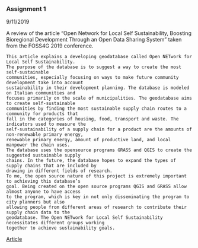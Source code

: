 
### Assignment 1

9/11/2019

A review of the article “Open Network for Local Self Sustainability, Boosting 
Bioregional Development Through an Open Data Sharing System” taken from the FOSS4G 2019 conference.

	This article explains a developing geodatabase called Open NETwork for Local Self Sustainability. 
	The purpose of the database is to suggest a way to create the most self-sustainable 
	communities, especially focusing on ways to make future community development take into account 
	sustainability in their development planning. The database is modeled on Italian communities and 
	focuses primarily on the scale of municipalities. The geodatabase aims to create self-sustainable 
	communities by finding the most sustainable supply chain routes to a community for products that 
	fall in the categories of housing, food, transport and waste. The indicators used to measure the 
	self-sustainability of a supply chain for a product are the amounts of non-renewable primary energy, 
	renewable primary energy, amount of productive land, and local manpower the chain uses. 
	The database uses the opensource programs GRASS and QGIS to create the suggested sustainable supply
	chains. In the future, the database hopes to expand the types of supply chains that are included by 
	drawing in different fields of research.
	To me, the open source nature of this project is extremely important to achieving this database’s 
	goal. Being created on the open source programs QGIS and GRASS allow almost anyone to have access 
	to the program, which is key in not only disseminating the program to city planners but also 
	allowing people from different areas of research to contribute their supply chain data to the 
	geodatabase. The Open NETwork for Local Self Sustainability necessitates different groups working 
	together to achieve sustainability goals.

[Article](https://www.int-arch-photogramm-remote-sens-spatial-inf-sci.net/XLII-4-W8/27/2018/isprs-archives-XLII-4-W8-27-2018.pdf)
